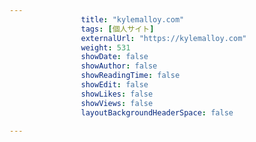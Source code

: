 ---
                title: "kylemalloy.com"
                tags: [個人サイト]
                externalUrl: "https://kylemalloy.com"
                weight: 531
                showDate: false
                showAuthor: false
                showReadingTime: false
                showEdit: false
                showLikes: false
                showViews: false
                layoutBackgroundHeaderSpace: false
                ---

